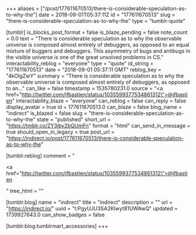 +++
aliases = ["/post/177611670513/there-is-considerable-speculation-as-to-why-the"]
date = 2018-09-01T05:37:11Z
id = "177611670513"
slug = "there-is-considerable-speculation-as-to-why-the"
type = "tumblr-quote"

[tumblr]
is_blocks_post_format = false
is_blaze_pending = false
note_count = 0.0
text = "There is considerable speculation as to why the observable universe is composed almost entirely of debuggers, as opposed to an equal mixture of buggers and debuggers. This asymmetry of bugs and antibugs in the visible universe is one of the great unsolved problems in CS."
interactability_reblog = "everyone"
type = "quote"
id_string = "177611670513"
date = "2018-09-01 05:37:11 GMT"
reblog_key = "4kOlgZwY"
summary = "There is considerable speculation as to why the observable universe is composed almost entirely of debuggers, as opposed to an..."
can_like = false
timestamp = 1535780231.0
source = "<a href=\"http://twitter.com/jfbastien/status/1035599377534861312\">@jfbastien</a>"
interactability_blaze = "everyone"
can_reblog = false
can_reply = false
display_avatar = true
id = 177611670513.0
can_blaze = false
blog_name = "indirect"
is_blazed = false
slug = "there-is-considerable-speculation-as-to-why-the"
state = "published"
short_url = "https://tmblr.co/ZY3jby2bQUmFn"
format = "html"
can_send_in_message = true
should_open_in_legacy = true
post_url = "https://indirect.io/post/177611670513/there-is-considerable-speculation-as-to-why-the"

[tumblr.reblog]
comment = "<p><a href=\"http://twitter.com/jfbastien/status/1035599377534861312\">@jfbastien</a></p>"
tree_html = ""

[tumblr.blog]
name = "indirect"
title = "indirect"
description = ""
url = "https://indirect.io/"
uuid = "t:PgyUJU3SA2Klwyt81UWAwQ"
updated = 1739927643.0
can_show_badges = false

[tumblr.blog.tumblrmart_accessories]
+++
